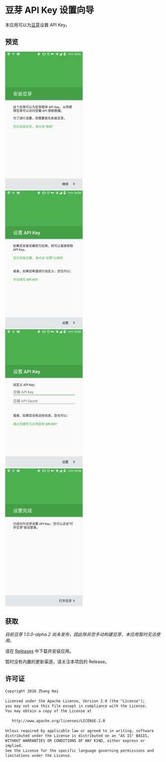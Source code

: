 # 豆芽 API Key 设置向导

本应用可以为[豆芽](https://github.com/DreaminginCodeZH/Douya)设置 API Key。

## 预览

<p><img src="screenshot/00-install-douya.png" width="49.7%" />
<img src="screenshot/01-api-key-douban.png" width="49.7%" />
<img src="screenshot/02-api-key-custom.png" width="49.7%" />
<img src="screenshot/03-finish.png" width="49.7%" /></p>

## 获取

*目前豆芽 1.0.0-alpha.2 尚未发布，因此除非您手动构建豆芽，本应用暂时无法使用。*

请在 [Releases](releases/latest) 中下载并安装应用。

暂时没有内置的更新渠道，请关注本项目的 Release。

## 许可证

```
Copyright 2016 Zhang Hai

Licensed under the Apache License, Version 2.0 (the "License");
you may not use this file except in compliance with the License.
You may obtain a copy of the License at

   http://www.apache.org/licenses/LICENSE-2.0

Unless required by applicable law or agreed to in writing, software
distributed under the License is distributed on an "AS IS" BASIS,
WITHOUT WARRANTIES OR CONDITIONS OF ANY KIND, either express or implied.
See the License for the specific language governing permissions and
limitations under the License.
```
